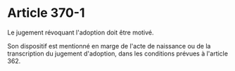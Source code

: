 # Article 370-1

Le jugement révoquant l'adoption doit être motivé.

Son dispositif est mentionné en marge de l'acte de naissance ou de la transcription du jugement d'adoption, dans les conditions prévues à l'article 362.
